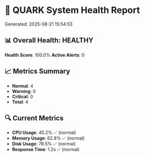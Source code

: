 # 🔔 QUARK System Health Report
Generated: 2025-08-21 15:54:53

## 📊 Overall Health: HEALTHY
**Health Score**: 100.0%
**Active Alerts**: 0

## 📈 Metrics Summary
- **Normal**: 4
- **Warning**: 0
- **Critical**: 0
- **Total**: 4

## 🔍 Current Metrics
- **CPU Usage**: 45.2% ✅ (normal)
- **Memory Usage**: 62.8% ✅ (normal)
- **Disk Usage**: 78.5% ✅ (normal)
- **Response Time**: 1.2s ✅ (normal)